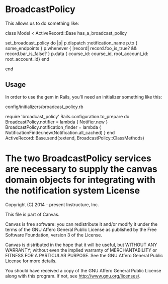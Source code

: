 BroadcastPolicy
===============

This allows us to do something like:

class Model < ActiveRecord::Base
  has_a_broadcast_policy

  set_broadcast_policy do |p|
    p.dispatch :notification_name
    p.to { some_endpoints }
    p.whenever { |record|
      record.foo_is_true? && record.bar_is_false?
    }
    p.data { course_id: course_id, root_account_id: root_account_id}
  end

end
  
## Usage

In order to use the gem in Rails, you'll need an initializer something like this:

config/initializers/broadcast_policy.rb

require 'broadcast_policy'
Rails.configuration.to_prepare do
  BroadcastPolicy.notifier = lambda { Notifier.new }
  BroadcastPolicy.notification_finder = lambda { NotificationFinder.new(Notification.all_cached) }
end
ActiveRecord::Base.send(:extend, BroadcastPolicy::ClassMethods)

The two BroadcastPolicy services are necessary to supply the canvas domain objects
for integrating with the notification system
License
=======

Copyright (C) 2014 - present Instructure, Inc.

This file is part of Canvas.

Canvas is free software: you can redistribute it and/or modify it under
the terms of the GNU Affero General Public License as published by the Free
Software Foundation, version 3 of the License.

Canvas is distributed in the hope that it will be useful, but WITHOUT ANY
WARRANTY; without even the implied warranty of MERCHANTABILITY or FITNESS FOR
A PARTICULAR PURPOSE. See the GNU Affero General Public License for more
details.

You should have received a copy of the GNU Affero General Public License along
with this program. If not, see <http://www.gnu.org/licenses/>.
